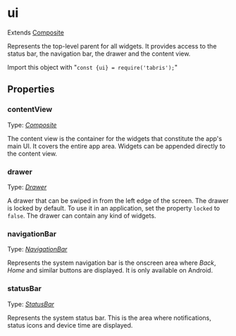 ---
---
# ui

Extends [Composite](Composite.md)

Represents the top-level parent for all widgets. It provides access to the status bar, the navigation bar, the drawer and the content view.

Import this object with "`const {ui} = require('tabris');`"

## Properties

### contentView

Type: *[Composite](Composite.md)*

The content view is the container for the widgets that constitute the app's main UI. It covers the entire app area. Widgets can be appended directly to the content view.

### drawer

Type: *[Drawer](Drawer.md)*

A drawer that can be swiped in from the left edge of the screen. The drawer is locked by default. To use it in an application, set the property `locked` to `false`. The drawer can contain any kind of widgets.

### navigationBar

Type: *[NavigationBar](NavigationBar.md)*

Represents the system navigation bar is the onscreen area where *Back*, *Home* and similar buttons are displayed. It is only available on Android.

### statusBar

Type: *[StatusBar](StatusBar.md)*

Represents the system status bar. This is the area where notifications, status icons and device time are displayed.

